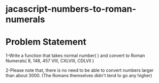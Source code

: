 # jacascript-numbers-to-roman-numerals

# Problem Statement
1-Write a function that takes normal number( ) and convert to Roman Numerals( 8, 148, 457 VIII, CXLVIII, CDLVII )

2-Please note that, there is no need to be able to convert numbers larger than about 3000. (The Romans themselves didn't tend to go any higher)
